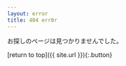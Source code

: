 ```yaml
---
layout: error
title: 404 err0r
---
```


お探しのページは見つかりませんでした。


[return to top]({{ site.url }}){:.button}
